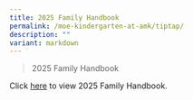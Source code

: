 ```yaml
---
title: 2025 Family Handbook
permalink: /moe-kindergarten-at-amk/tiptap/
description: ""
variant: markdown
---
```

>2025 Family Handbook

Click [here](/files/MK/2025_MOE_Kindergarten_Family_Handbook.pdf) to view 2025 Family Handbook.